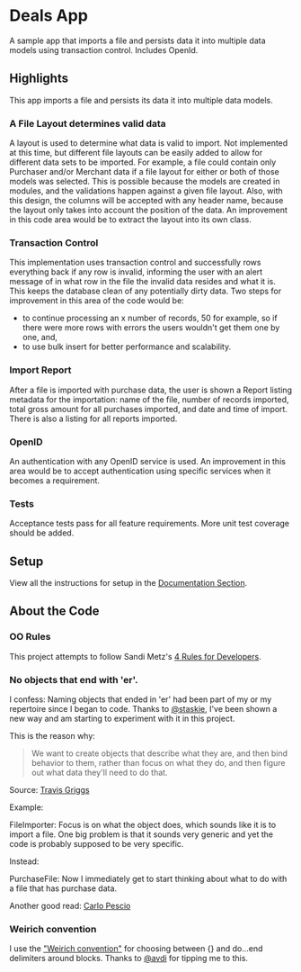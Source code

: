# Deals App

A sample app that imports a file and persists data it into multiple data models using transaction control. Includes OpenId.

## Highlights

This app imports a file and persists its data it into multiple data models.

### A File Layout determines valid data
A layout is used to determine what data is valid to import. Not implemented at this time, but different file layouts can be easily added to allow for different data sets to be imported. For example, a file could contain only Purchaser and/or Merchant data if a file layout for either or both of those models was selected. This is possible because the models are created in modules, and the validations happen against a given file layout. Also, with this design, the columns will be accepted with any header name, because the layout only takes into account the position of the data. An improvement in this code area would be to extract the layout into its own class.

### Transaction Control
This implementation uses transaction control and successfully rows everything back if any row is invalid, informing the user with an alert message of in what row in the file the invalid data resides and what it is. This keeps the database clean of any potentially dirty data. Two steps for improvement in this area of the code would be:

- to continue processing an x number of records, 50 for example, so if there were more rows with errors the users wouldn't get them one by one, and,
- to use bulk insert for better performance and scalability.

### Import Report
After a file is imported with purchase data, the user is shown a Report listing metadata for the importation: name of the file, number of records imported, total gross amount for all purchases imported, and date and time of import. There is also a listing for all reports imported.

### OpenID
An authentication with any OpenID service is used. An improvement in this area would be to accept authentication using specific services when it becomes a requirement.

### Tests
Acceptance tests pass for all feature requirements. More unit test coverage should be added.

## Setup
View all the instructions for setup in the [Documentation Section](README.rdoc).

## About the Code

### OO Rules

This project attempts to follow Sandi Metz's [4 Rules for Developers](http://robots.thoughtbot.com/post/50655960596/sandi-metz-rules-for-developers).

### No objects that end with 'er'.

I confess: Naming objects that ended in 'er' had been part of my or my repertoire since I began to code. Thanks to [@staskie](http://github.com/staskie), I've been shown a new way and am starting to experiment with it in this project.

This is the reason why:

> We want to create objects that describe what they are, and then bind behavior to them,
> rather than focus on what they do, and then figure out what data they'll need to do that.

Source: [Travis Griggs](http://objology.blogspot.com/2011/09/one-of-best-bits-of-programming-advice.html)

Example:

FileImporter: Focus is on what the object does, which sounds like it is to import a file. One big problem is that it sounds very generic and yet the code is probably supposed to be very specific.

Instead:

PurchaseFile: Now I immediately get to start thinking about what to do with a file that has purchase data.

Another good read: [Carlo Pescio](http://www.carlopescio.com/2011/04/your-coding-conventions-are-hurting-you.html)

### Weirich convention

I use the ["Weirich convention"](http://onestepback.org/index.cgi/Tech/Ruby/BraceVsDoEnd.rdoc) for choosing between {} and do...end delimiters around blocks. Thanks to [@avdi](http://github.com/avdi) for tipping me to this.